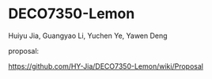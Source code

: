 # DECO7350-Lemon
Huiyu Jia, Guangyao Li, Yuchen Ye, Yawen Deng

proposal:

https://github.com/HY-Jia/DECO7350-Lemon/wiki/Proposal
